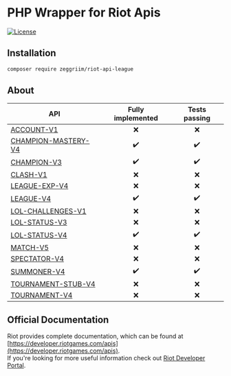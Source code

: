 # PHP Wrapper for Riot Apis
[![License](https://img.shields.io/packagist/l/rift/riot-api?color=blue)](./LICENSE.md)

## Installation

```bash
composer require zeggriim/riot-api-league
```

## About


| API                                                                             | Fully implemented | Tests passing  | 
|---------------------------------------------------------------------------------|:-----------------:|:--------------:|
| [ACCOUNT-V1](https://developer.riotgames.com/apis#account-v1)                   |        ❌️         |       ❌️       |
| [CHAMPION-MASTERY-V4](https://developer.riotgames.com/apis#champion-mastery-v4) |        ✔️         |       ✔️        |
| [CHAMPION-V3](https://developer.riotgames.com/apis#champion-v3)                 |        ✔️         |       ✔️        |
| [CLASH-V1](https://developer.riotgames.com/apis#clash-v1)                       |        ❌         |       ❌        |
| [LEAGUE-EXP-V4](https://developer.riotgames.com/apis#league-exp-v4)             |        ❌         |       ❌        |
| [LEAGUE-V4](https://developer.riotgames.com/apis#league-v4)                     |        ✔️         |       ✔️        |
| [LOL-CHALLENGES-V1](https://developer.riotgames.com/apis#lol-challenges-v1)     |        ❌         |       ❌        |
| [LOL-STATUS-V3](https://developer.riotgames.com/apis#lol-status-v3)             |        ❌️         |       ❌        |
| [LOL-STATUS-V4](https://developer.riotgames.com/apis#lol-status-v4)             |        ✔️         |       ✔️        |
| [MATCH-V5](https://developer.riotgames.com/apis#match-v5)                       |        ❌️         |       ❌        |
| [SPECTATOR-V4](https://developer.riotgames.com/apis#spectator-v4)               |        ❌️         |       ❌        |
| [SUMMONER-V4](https://developer.riotgames.com/apis#summoner-v4)                 |        ✔️         |       ✔️        |
| [TOURNAMENT-STUB-V4](https://developer.riotgames.com/apis#tournament-stub-v4)   |        ❌️         |       ❌        |
| [TOURNAMENT-V4](https://developer.riotgames.com/apis#tournament-v4)             |        ❌️         |       ❌        |

## Official Documentation

Riot provides complete documentation, which can be found at [https://developer.riotgames.com/apis](https://developer.riotgames.com/apis).  
If you're looking for more useful information check out [Riot Developer Portal](https://developer.riotgames.com/docs/portal).